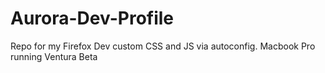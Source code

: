 # Aurora-Dev-Profile

Repo for my Firefox Dev custom CSS and JS via autoconfig. Macbook Pro running Ventura Beta
